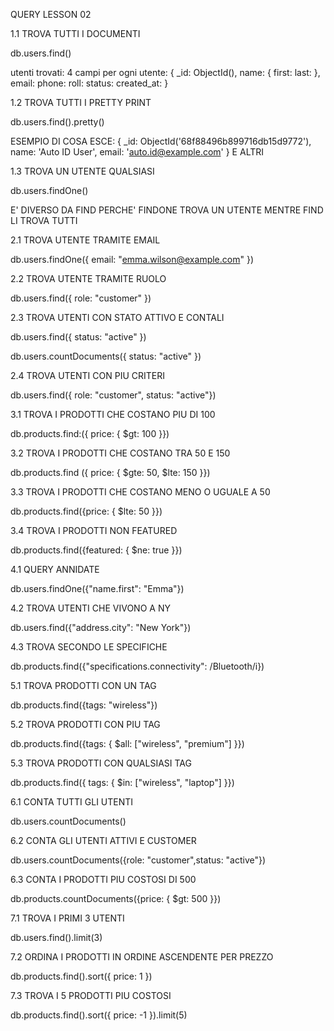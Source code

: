 QUERY LESSON 02

1.1 TROVA TUTTI I DOCUMENTI

db.users.find()

utenti trovati: 4
campi per ogni utente: {
  _id: ObjectId(),
  name: {
    first:
    last: 
  },
  email:
  phone:
  roll:
  status:
  created_at:
}

1.2 TROVA TUTTI I PRETTY PRINT

db.users.find().pretty()

ESEMPIO DI COSA ESCE:
{
  _id: ObjectId('68f88496b899716db15d9772'),
  name: 'Auto ID User',
  email: 'auto.id@example.com'
}
E ALTRI

1.3 TROVA UN UTENTE QUALSIASI

db.users.findOne()

E' DIVERSO DA FIND PERCHE' FINDONE TROVA UN UTENTE MENTRE FIND LI TROVA TUTTI

2.1  TROVA UTENTE TRAMITE EMAIL

db.users.findOne({ email: "emma.wilson@example.com" })

2.2 TROVA UTENTE TRAMITE RUOLO

db.users.find({ role: "customer" })

2.3 TROVA UTENTI CON STATO ATTIVO E CONTALI

db.users.find({ status: "active" })

db.users.countDocuments({ status: "active" })

2.4 TROVA UTENTI CON PIU CRITERI

db.users.find({ role: "customer", status: "active"})

3.1 TROVA I PRODOTTI CHE COSTANO PIU DI 100 

db.products.find:({ price: { $gt: 100 }})

3.2 TROVA I PRODOTTI CHE COSTANO TRA 50 E 150 

db.products.find ({ price: { $gte: 50, $lte: 150 }})

3.3 TROVA I PRODOTTI CHE COSTANO MENO O UGUALE A 50

db.products.find({price: { $lte: 50 }})

3.4 TROVA I PRODOTTI  NON FEATURED

db.products.find({featured: { $ne: true }})

4.1 QUERY ANNIDATE 

db.users.findOne({"name.first": "Emma"})

4.2 TROVA UTENTI CHE VIVONO A NY

db.users.find({"address.city": "New York"})

4.3 TROVA SECONDO LE SPECIFICHE

db.products.find({"specifications.connectivity": /Bluetooth/i})

5.1 TROVA PRODOTTI CON UN TAG

db.products.find({tags: "wireless"})

5.2 TROVA PRODOTTI CON PIU TAG

db.products.find({tags: { $all: ["wireless", "premium"] }})

5.3 TROVA PRODOTTI CON QUALSIASI TAG

db.products.find({
  tags: { $in: ["wireless", "laptop"] }})

6.1 CONTA TUTTI GLI UTENTI 

db.users.countDocuments()

6.2 CONTA GLI UTENTI ATTIVI E CUSTOMER

db.users.countDocuments({role: "customer",status: "active"})

6.3 CONTA I PRODOTTI PIU COSTOSI DI 500 

db.products.countDocuments({price: { $gt: 500 }})

7.1 TROVA I PRIMI 3 UTENTI

db.users.find().limit(3)

7.2 ORDINA I PRODOTTI IN ORDINE ASCENDENTE PER PREZZO

db.products.find().sort({ price: 1 })

7.3 TROVA I 5 PRODOTTI PIU COSTOSI

db.products.find().sort({ price: -1 }).limit(5)
